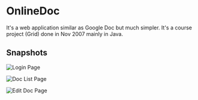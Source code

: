 # OnlineDoc

It's a web application similar as Google Doc but much simpler. It's a course project (Grid) done in Nov 2007 mainly in Java.

## Snapshots
![Login Page][img_login]
  
![Doc List Page][img_doclist]
  
![Edit Doc Page][img_editdoc]

[img_login]: https://raw.github.com/landys/onlinedoc/master/docs/snapshots/login.png "Login Page"   
[img_doclist]: https://raw.github.com/landys/onlinedoc/master/docs/snapshots/doc_list.png "Doc List Page"
[img_editdoc]: https://raw.github.com/landys/onlinedoc/master/docs/snapshots/edit_doc.png "Edit Doc Page"
